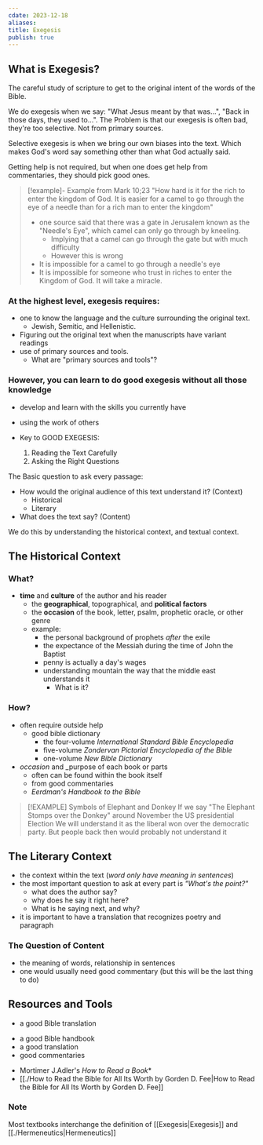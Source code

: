 ```yaml
---
cdate: 2023-12-18
aliases: 
title: Exegesis
publish: true
---
```

## What is Exegesis?
The careful study of scripture to get to the original intent of the words of the Bible.

We do exegesis when we say: "What Jesus meant by that was...", "Back in those days, they used to...". The Problem is that our exegesis is often bad, they're too selective. Not from primary sources.

Selective exegesis is when we bring our own biases into the text. Which makes God's word say something other than what God actually said.

Getting help is not required, but when one does get help from commentaries, they should pick good ones.

> [!example]- Example from Mark 10;23
> "How hard is it for the rich to enter the kingdom of God. It is easier for a camel to go through the eye of a needle than for a rich man to enter the kingdom"
> * one source said that there was a gate in Jerusalem known as the "Needle's Eye", which camel can only go through by kneeling.
>	* Implying that a camel can go through the gate but with much difficulty
>	* However this is wrong
>* It is impossible for a camel to go through a needle's eye
>* It is impossible for someone who trust in riches to enter the Kingdom of God. It will take a miracle.


### At the highest level, exegesis requires:
- one to know the language and the culture surrounding the original text.
	- Jewish, Semitic, and Hellenistic. 
- Figuring out the original text when the manuscripts have variant readings
- use of primary sources and tools.
	- What are "primary sources and tools"?

### However, you can learn to do good exegesis without all those knowledge
- develop and learn with the skills you currently have
- using the work of others

- Key to GOOD EXEGESIS:
	1. Reading the Text Carefully
	2. Asking the Right Questions

The Basic question to ask every passage:
- How would the original audience of this text understand it? (Context)
	- Historical
	- Literary
- What does the text say? (Content)

We do this by understanding the historical context, and textual context.

## The Historical Context
### What?
* **time** and **culture** of the author and his reader
    * the **geographical**, topographical, and **political factors**
    * the **occasion** of the book, letter, psalm, prophetic oracle, or other genre
    * example:
        * the personal background of prophets _after_ the exile
        * the expectance of the Messiah during the time of John the Baptist
        * penny is actually a day's wages
        * understanding mountain the way that the middle east understands it
	        * What is it?

### How?
* often require outside help
    * good bible dictionary
        * the four-volume _International Standard Bible Encyclopedia_
        * five-volume _Zondervan Pictorial Encyclopedia of the Bible_
        * one-volume _New Bible Dictionary_
* _occasion_ and _purpose of each book or parts
    * often can be found within the book itself
    * from good commentaries
    * _Eerdman's Handbook to the Bible_


> [!EXAMPLE] Symbols of Elephant and Donkey
> If we say "The Elephant Stomps over the Donkey" around November the US presidential Election
> We will understand it as the liberal won over the democratic party.
> But people back then would probably not understand it


## The Literary Context
* the context within the text (*word only have meaning in sentences*)
* the most important question to ask at every part is *"What's the point?"*
    * what does the author say?
    * why does he say it right here?
    * What is he saying next, and why?
* it is important to have a translation that recognizes poetry and paragraph

### The Question of Content
* the meaning of words, relationship in sentences
* one would usually need good commentary (but this will be the last thing to do)

## Resources and Tools
- a good Bible translation
* a good Bible handbook
* a good translation
* good commentaries
- Mortimer J.Adler's *How to Read a Book**
- [[./How to Read the Bible for All Its Worth by Gorden D. Fee|How to Read the Bible for All Its Worth by Gorden D. Fee]]

### Note
Most textbooks interchange the definition of [[Exegesis|Exegesis]] and [[./Hermeneutics|Hermeneutics]]